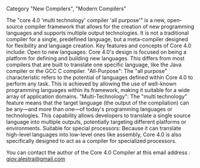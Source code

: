 Category "New Compilers", "Modern Compilers"

The "core 4.0 'multi technology' compiler 'all purpose'" is a new, open-source compiler framework that allows for the creation of new programming languages and supports multiple output technologies. It is not a traditional compiler for a single, predefined language, but a meta-compiler designed for flexibility and language creation. 
Key features and concepts of Core 4.0 include:
Open to new languages: Core 4.0's design is focused on being a platform for defining and building new languages. This differs from most compilers that are built to translate one specific language, like the Java compiler or the GCC C compiler.
"All-Purpose": The "all purpose" characteristic refers to the potential of languages defined within Core 4.0 to perform any task. This is achieved by allowing the use of well-known programming languages within its framework, making it suitable for a wide array of application domains.
"Multi-Technology": The "multi technology" feature means that the target language (the output of the compilation) can be any—and more than one—of today's programming languages or technologies. This capability allows developers to translate a single source language into multiple outputs, potentially targeting different platforms or environments.
Suitable for special processors: Because it can translate high-level languages into low-level ones like assembly, Core 4.0 is also specifically designed to act as a compiler for specialized processors. 

You can contact the author of the Core 4.0 Compiler at this email address : giov.alestra@gmail.com
